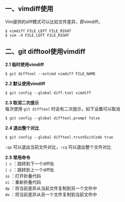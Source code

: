 ## 一、vimdiff使用
Vim提供的diff模式可以比较文件差异，即vimdiff。
```
$ vimdiff FILE_LEFT FILE_RIGHT
$ vim -d FILE_LEFT FILE_RIGHT
```

## 二、git difftool使用vimdiff
**2.1 临时使用vimdiff**  
```
$ git difftool --extcmd vimdiff FILE_NAME
```
**2.2 默认使用vimdiff**  
```
$ git config --global diff.tool vimdiff
```
**2.3 取消二次提示**  
每次使用 `git difftool` 时会有二次提示，如下设置可以取消
```
$ git config --global difftool.prompt false
```
**2.4 退出整个对比**  
```
$ git config --global difftool.trustExitCode true
```
`:qa` 可以退出当前文件对比，`:cq` 可以退出整个文件对比

**2.5 常用命令**  
`] c` ：跳转到下一个diff处  
`[ c` ：跳转到上一个diff处  
`zo` ：打开折叠代码  
`zc` ：重新折叠代码  
`dp` ：将当前差异从当前文件复制到另一个文件中  
`do` ：将当前差异从另一个文件复制到当前文件中  
